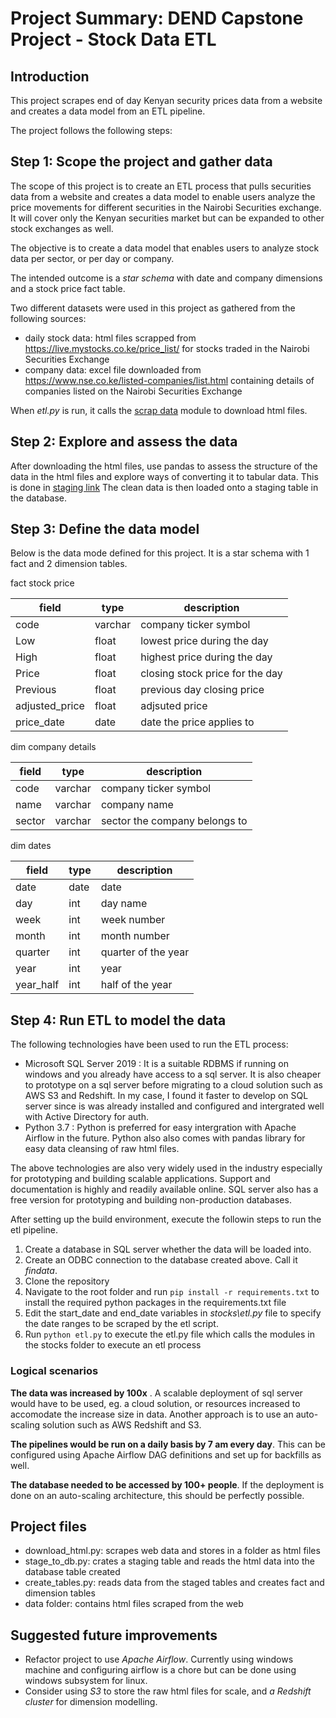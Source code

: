 # Project Summary: DEND Capstone Project - Stock Data ETL

## Introduction
This project scrapes end of day Kenyan security prices data from a website and creates a data model from an ETL pipeline.

The project follows the following steps:

## Step 1: Scope the project and gather data
The scope of this project is to create an ETL process that pulls securities data from a website and creates a data model to enable users analyze the price movements for different securities in the Nairobi Securities exchange. It will cover only the Kenyan securities market but can be expanded to other stock exchanges as well.

The objective is to create a data model that enables users to analyze stock data per sector, or per day or company.

The intended outcome is a *star schema* with date and company dimensions and a stock price fact table.

Two different datasets were used in this project as gathered from the following sources:
- daily stock data: html files scrapped from https://live.mystocks.co.ke/price_list/ for stocks traded in the Nairobi Securities Exchange
- company data: excel file downloaded from https://www.nse.co.ke/listed-companies/list.html containing details of companies listed on the Nairobi Securities Exchange

When *etl.py* is run, it calls the [scrap data](stocks/download_html.py) module to download html files.

## Step 2: Explore and assess the data
After downloading the html files, use pandas to assess the structure of the data in the html files and explore ways of converting it to tabular data. This is done in [staging link](stocks/stage_to_db.py) 
The clean data is then loaded onto a staging table in the database.

## Step 3: Define the data model

Below is the data mode defined for this project. It is a star schema with 1 fact and 2 dimension tables.

fact stock price

|field  	    |type	    |description                        |
|---------------|-----------|-----------------------------------|
|code	        |varchar	|company ticker symbol              |
|Low	        |float	    |lowest price during the day        |
|High	        |float	    |highest price during the day       |
|Price	        |float	    |closing stock price for the day    |
|Previous	    |float	    |previous day closing price         |
|adjusted_price	|float	    |adjsuted price                     |
|price_date	    |date       |date the price applies to          |


dim company details

|field	|type	    |description                    |
|-------|-----------|-------------------------------|
|code	|varchar	|company ticker symbol          |
|name	|varchar	|company name                   |
|sector	|varchar	|sector the company belongs to  |


dim dates

|field	    |type	|description        |
|-----------|-------|-------------------|
|date	    |date	|date               |
|day	    |int	|day name           |
|week	    |int	|week number        |
|month	    |int	|month number       |
|quarter	|int	|quarter of the year|
|year	    |int	|year               |
|year_half	|int	|half of the year   |


## Step 4: Run ETL to model the data

The following technologies have been used to run the ETL process:
* Microsoft SQL Server 2019 :   It is a suitable RDBMS if running on windows and you already have access to a sql server. It is also cheaper to prototype on a sql server before migrating to a cloud solution such as AWS S3 and Redshift. In my case, I found it faster to develop on SQL server since is was already installed and configured and intergrated well with Active Directory for auth.
* Python 3.7                :   Python is preferred for easy intergration with Apache Airflow in the future. Python also also comes with pandas library for easy data cleansing of raw html files.

The above technologies are also very widely used in the industry especially for prototyping and building scalable applications. Support and documentation is highly and readily available online. SQL server also has a free version for prototyping and building non-production databases.

After setting up the build environment, execute the followin steps to run the etl pipeline.
1. Create a database in SQL server whether the data will be loaded into.
2. Create an ODBC connection to the database created above. Call it *findata*.
3. Clone the repository
4. Navigate to the root folder and run `pip install -r requirements.txt` to install the required python packages in the requirements.txt file
5. Edit the start_date and end_date variables in *stocks\etl.py* file to specify the date ranges to be scraped by the etl script.
6. Run `python etl.py` to execute the etl.py file which calls the modules in the stocks folder to execute an etl process

### Logical scenarios
**The data was increased by 100x** . A scalable deployment of sql server would have to be used, eg. a cloud solution, or resources increased to accomodate the increase size in data. Another approach is to use an auto-scaling solution such as AWS Redshift and S3.

**The pipelines would be run on a daily basis by 7 am every day**. This can be configured using Apache Airflow DAG definitions and set up for backfills as well.

**The database needed to be accessed by 100+ people**. If the deployment is done on an auto-scaling architecture, this should be perfectly possible.

## Project files
- download_html.py: scrapes web data and stores in a folder as html files
- stage_to_db.py: crates a staging table and reads the html data into the database table created
- create_tables.py: reads data from the staged tables and creates fact and dimension tables
- data folder: contains html files scraped from the web


## Suggested future improvements
- Refactor project to use *Apache Airflow*. Currently using windows machine and configuring airflow is a chore but can be done using windows subsystem for linux.
- Consider using *S3* to store the raw html files for scale, and *a Redshift cluster* for dimension modelling. 